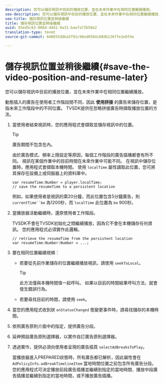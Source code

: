 ```yaml
---
description: 您可以儲存視訊中目前的播放位置，並在未來作業中在相同位置繼續播放。
seo-description: 您可以儲存視訊中目前的播放位置，並在未來作業中在相同位置繼續播放。
seo-title: 儲存視訊位置並稍後繼續
title: 儲存視訊位置並稍後繼續
uuid: 03ed5c63-008d-4dd1-9a31-baefa73b56e2
translation-type: tm+mt
source-git-commit: 040655d8ba5f91c98ed0584c08db226ffe1e0f4e

---
```



# 儲存視訊位置並稍後繼續{#save-the-video-position-and-resume-later}

您可以儲存視訊中目前的播放位置，並在未來作業中在相同位置繼續播放。

動態插入的廣告在使用者工作階段間不同，因此 **使用拼接** 的廣告來儲存位置，是指未來工作階段中的不同位置。 TVSDK提供在忽略拼接廣告時擷取播放位置的方法。

1. 當使用者結束視訊時，您的應用程式會擷取並儲存視訊中的位置。

   >[!TIP]
   >
   >廣告期間不包含在內。

   由於廣告模式、頻率上限設定等原因，每個工作階段的廣告插播都會有所不同。 視訊在某個作業中的目前時間在未來作業中可能不同。 在視訊中儲存位置時，應用程式會擷取本機時間。 使用 `localTime` 屬性讀取此位置，您可將其保存在設備上或伺服器上的資料庫中。

   ```
   var resumeTime:Number = player.localTime; 
   // save the resumeTime to a persistent location
   ```

   例如，如果使用者是視訊的第20分鐘，而此位置包含5分鐘廣告，則 `currentTime``be` 為1200秒，而 `localTime` 此位置為 `be` 900秒。

1. 當播放器活動繼續時，還原使用者工作階段。

   TVSDK不會在TVSDK初始化之間繼續播放，因為它不會在本機儲存任何資訊。 您的應用程式必須實作此邏輯。

   ```
   // retrieve the resumeTime from the persistent location 
   var resumeTime:Number:Number = ...;
   ```

1. 要在相同位置繼續視頻：

   * 若要從先前作業儲存的位置繼續播放視訊，請使用 `seekToLocal`。

      >[!TIP]
      >
      >此方法僅與本機時間值一起呼叫。 如果以目前的時間結果呼叫方法，就會發生錯誤行為。

   * 若要尋找目前的時間，請使用 `seek`。

1. 當您的應用程式收到狀 `onStatusChanged` 態變更事件時，請尋找儲存的本機時間。
1. 依照廣告原則介面中的指定，提供廣告分段。
1. 延伸預設廣告原則選擇器，以實作自訂廣告原則選擇器。
1. 透過實作，提供必須向使用者呈現的廣告插頁 `selectAdBreaksToPlay`。

   當播放器進入PREPARED狀態時，所有廣告都已解析，因此屬性會在 `AdPolicyInfo.adBreakTimelineItem` 當地時間位置之前包含所有廣告分段。 您的應用程式可決定播放前段廣告插播並繼續到指定的當地時間、播放中段廣告插播並繼續到指定的當地時間，或不播放廣告插播。
